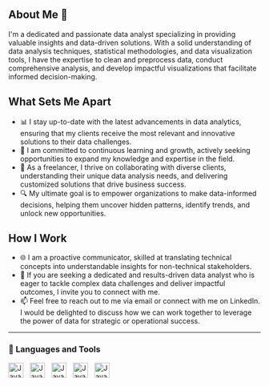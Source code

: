 ## About Me 👋

I'm a dedicated and passionate data analyst specializing in providing valuable insights and data-driven solutions. With a solid understanding of data analysis techniques, statistical methodologies, and data visualization tools, I have the expertise to clean and preprocess data, conduct comprehensive analysis, and develop impactful visualizations that facilitate informed decision-making.

## What Sets Me Apart

- 📊 I stay up-to-date with the latest advancements in data analytics, ensuring that my clients receive the most relevant and innovative solutions to their data challenges.
- 🌱 I am committed to continuous learning and growth, actively seeking opportunities to expand my knowledge and expertise in the field.
- 🤝 As a freelancer, I thrive on collaborating with diverse clients, understanding their unique data analysis needs, and delivering customized solutions that drive business success.
- 🔍 My ultimate goal is to empower organizations to make data-informed decisions, helping them uncover hidden patterns, identify trends, and unlock new opportunities.

## How I Work

- 🌐 I am a proactive communicator, skilled at translating technical concepts into understandable insights for non-technical stakeholders.
- 💼 If you are seeking a dedicated and results-driven data analyst who is eager to tackle complex data challenges and deliver impactful outcomes, I invite you to connect with me.
- 📫 Feel free to reach out to me via email or connect with me on LinkedIn. I would be delighted to discuss how we can work together to leverage the power of data for strategic or operational success.

---

### 🧰 Languages and Tools


<img align="left" alt="Java" width="30px" style="padding-right:10px;" src="https://cdn.jsdelivr.net/gh/devicons/devicon/icons/python/python-original.svg" />

<img align="left" alt="Java" width="30px" style="padding-right:10px;" src="https://cdn.jsdelivr.net/gh/devicons/devicon/icons/tensorflow/tensorflow-original.svg" />

<img align="left" alt="Java" width="30px" style="padding-right:10px;" src="https://cdn.jsdelivr.net/gh/devicons/devicon/icons/pytorch/pytorch-original.svg" /> 

<img align="left" alt="Java" width="30px" style="padding-right:10px;" src="https://cdn.jsdelivr.net/gh/devicons/devicon/icons/mysql/mysql-original.svg" /> 

<img align="left" alt="Java" width="30px" style="padding-right:10px;" src="https://cdn.jsdelivr.net/gh/devicons/devicon/icons/postgresql/postgresql-original.svg" />
<br/>
  
# 
